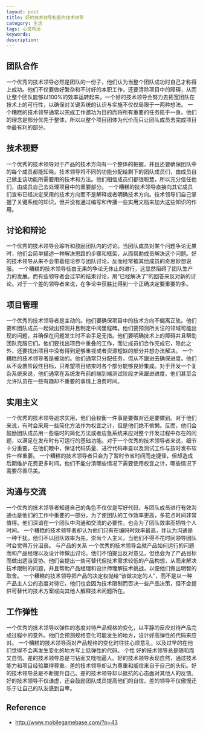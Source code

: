 ```yaml
---
layout: post
title: 好的技术领导和差的技术领导
category: 生活
tags: 心灵鸡汤
keywords: 
description: 
---
```


## 团队合作
一个优秀的技术领导必然是团队的一份子，他们认为当整个团队成功时自己才称得上成功。他们不仅要做好繁杂和不讨好的本职工作，还要清除项目中的障碍，从而让整个团队能够以100%的效率运转起来。一个好的技术领导会努力去拓宽团队在技术上的可行性，以确保对关键系统的认识与实施不仅仅局限于一两种想法。
一个糟糕的技术领导通常以完成工作邀功为目的而将所有重要的任务揽于一身。他们的理念是部分优先于整体，所以以整个项目团体为代价而只让团队成员去完成项目中最有利的部分。
## 技术视野
一个优秀的技术领导对于产品的技术方向有一个整体的把握，并且还要确保团队中的每个成员都能知晓。技术领导将不同的功能分配给剩下的团队成员们，由成员自己做主该功能所需要用的技术和方法。他们相信成员们都很聪慧，所以充分信任他们，由成员自己去处理项目中的重要部分。
一个糟糕的技术领导直接向其它成员们宣布已经决定采用的技术方向而不是解释或者明确技术方向。技术领导们自己掌握了关键系统的知识，但并没有通过编写和传播一些实用文档来加大这些知识的作用。
## 讨论和辩论
一个优秀的技术领导会聆听和鼓励团队内的讨论。当团队成员对某个问题争论无果时，他们会简单描述一种解决思路的步骤和框架，从而帮助成员解决这个问题。好的技术领导从来不会带着结论参与团队讨论，反而经常被其他成员的奇思妙想说服。
一个糟糕的技术领导任由无果的争论无休止的进行，这显然阻碍了团队生产力的发展。而有些领导者会过早的结束讨论，用“已经解决了”的回答来反对新的讨论。对于一个差的领导者来说，在争论中获胜比得到一个正确决定要重要的多。
## 项目管理
一个优秀的技术领导者是主动的。他们要确保项目中的技术方向不偏离正轨。他们要和团队成员一起做出预测并且制定中间里程碑。他们要预测所关注的领域可能出现的问题，并确保在问题发生时不会手足无措。他们要明确技术上的障碍并且帮助团队克服它们。他们要找出项目中重叠的工作，而让成员们合作完成它，除此之外，还要找出项目中没有得到足够重视或者资源短缺的部分并想办法解决。
一个糟糕的技术领导者是被动的。他们通常只分配任务，但从不跟进去确保进度。他们从不设置阶段性目标，只希望项目结束时各个部分能够良好集成。对于开发一个复杂系统来说，他们通常在系统发布前的端到端测试阶段才来跟进进度。他们甚至会允许队员在一些有趣却不重要的事情上浪费时间。
## 实用主义
一个优秀的技术领导追求实用，他们会权衡一件事是要做对还是要做到。对于他们来说，有时会采用一些简化方法作为权宜之计，但是他们绝不偷懒。反而，他们会鼓励团队成员用一些临时的简化方法或者应急系统来应对整个开发过程中存在的问题，以满足在发布时有可运行的基础功能。对于一个优秀的技术领导者来说，细节十分重要。在他们眼中，保证代码质量、进行代码审查以及测试工作与按时发布软件一样重要。
一个糟糕的技术领导者只会为了暂时节省时间而走捷径，但却造成后期维护花费更多时间。他们不能分清哪些情况下需要使用权宜之计，哪些情况下需要尽善尽美。
## 沟通与交流
一个优秀的技术领导者知道自己的角色不仅仅是写好代码，与团队成员进行有效沟通也是他们的工作中重要的一部分，为了使团队的工作效率更高，多花点时间非常值得。他们深谙在一个团队中沟通和交流的必要性，也会为了团队效率而牺牲个人时间。
一个糟糕的技术领导者却认为他们只有在编码时效率最高，并认为沟通是一种干扰。他们不以团队效率为先，崇尚个人主义。当他们不得不花时间领导团队时会觉得万分沮丧。
与产品的关系
一个优秀的技术领导会就产品如何运行的问题而和产品经理以及设计师做出讨论。他们不怕提出反对意见，但也会为了产品目标而做出适当妥协。他们会提出一些可替代但技术需求较低的产品构想，从而来解决技术限制的问题，并且帮助产品经理和设计师理解技术挑战，以便他们做出明智的取舍。
一个糟糕的技术领导把产品的决定权抛给“该做决定的人”，而不是以一种产品主人公的态度对待它。他们也会因为技术限制而否决一些产品决策，但不会提供可替代的技术方案或向其他人解释技术问题所在。
## 工作弹性
一个优秀的技术领导以弹性的态度对待产品规格的变化，以平静的反应对待产品完成过程中的意外。他们会预测规格变化可能发生的地方，设计好高弹性的代码来应对。
一个糟糕的技术领导面对产品规格的变化时往往心烦意乱，以及过早的在他们觉得不会再发生变化的地方写上低弹性的代码。
个性
好的技术领导总是随和而又自信。差的技术领导总是刁钻而又咄咄逼人。好的技术领导表现自然，通过技术能力和项目经验赢得尊重。差的技术领导却认为尊重和威信来自于自己的头衔。好的技术领导总是不断提升自己。差的技术领导却以抵抗的心态面对其他人的反馈。好的技术领导不仅谦虚，还会鼓励团队成员提高他们的自信。差的领导不仅傲慢还乐于让自己的队友感到自卑。

## Reference

* <http://www.mobilegamebase.com/?p=43>
